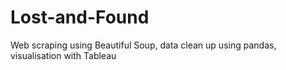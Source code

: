 # Lost-and-Found
Web scraping using Beautiful Soup, data clean up using pandas, visualisation with Tableau
